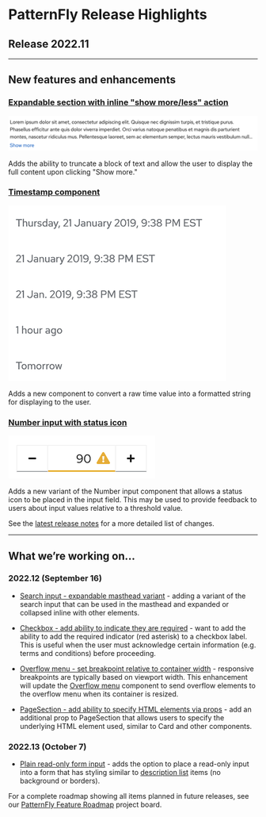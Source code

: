 # PatternFly Release Highlights
## Release 2022.11
----------------------------------------------------------
## New features and enhancements

 ### [Expandable section with inline "show more/less" action](https://v4-archive.patternfly.org/v4/components/expandable-section#truncate-expansion)

![expandable section with truncated text](./img/expandable-truncate.png)

 Adds the ability to truncate a block of text and allow the user to display the full content upon clicking "Show more."

 ### [Timestamp component](https://v4-archive.patternfly.org/v4/components/timestamp)

![timestamp examples](./img/timestamp.png)

 Adds a new component to convert a raw time value into a formatted string for displaying to the user.

 ### [Number input with status icon](https://v4-archive.patternfly.org/v4/components/number-input#with-status)

![number input with status icon](./img/number-input-status.png)

 Adds a new variant of the Number input component that allows a status icon to be placed in the input field. This may be used to provide feedback to users about input values relative to a threshold value.

See the [latest release notes](https://v4-archive.patternfly.org/v4/developer-resources/release-notes) for a more detailed list of changes.

-----------------------------------------------------------------------------

## What we’re working on...

### 2022.12 (September 16)

* [Search input - expandable masthead variant](https://github.com/patternfly/patternfly-react/issues/7380) - adding a variant of the search input that can be used in the masthead and expanded or collapsed inline with other elements.

* [Checkbox - add ability to indicate they are required](https://github.com/patternfly/patternfly-react/issues/7830) - want to add the ability to add the required indicator (red asterisk) to a checkbox label. This is useful when the user must acknowledge certain information (e.g. terms and conditions) before proceeding.

* [Overflow menu - set breakpoint relative to container width](https://github.com/patternfly/patternfly-react/issues/7376) - responsive breakpoints are typically based on viewport width. This enhancement will update the [Overflow menu](https://v4-archive.patternfly.org/v4/components/overflow-menu) component to send overflow elements to the overflow menu when its container is resized.

* [PageSection - add ability to specify HTML elements via props](https://github.com/patternfly/patternfly-react/issues/7419) - add an additional prop to PageSection that allows users to specify the underlying HTML element used, similar to Card and other components.

### 2022.13 (October 7)

* [Plain read-only form input](https://github.com/patternfly/patternfly/issues/4935) - adds the option to place a read-only input into a form that has styling similar to [description list](https://v4-archive.patternfly.org/v4/components/description-list/) items (no background or borders).

For a complete roadmap showing all items planned in future releases, see our [PatternFly Feature Roadmap](https://github.com/orgs/patternfly/projects/4?fullscreen=true) project board.

